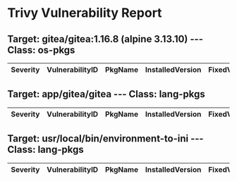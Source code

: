 # Trivy Vulnerability Report




## Target: gitea/gitea:1.16.8 (alpine 3.13.10) --- Class: os-pkgs
|Severity|VulnerabilityID|PkgName|InstalledVersion|FixedVersion|
|--------|---------------|-------|----------------|------------|

## Target: app/gitea/gitea --- Class: lang-pkgs
|Severity|VulnerabilityID|PkgName|InstalledVersion|FixedVersion|
|--------|---------------|-------|----------------|------------|

## Target: usr/local/bin/environment-to-ini --- Class: lang-pkgs
|Severity|VulnerabilityID|PkgName|InstalledVersion|FixedVersion|
|--------|---------------|-------|----------------|------------|
